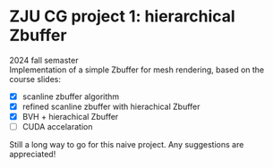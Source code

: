 # ZJU CG project 1: hierarchical Zbuffer
2024 fall semaster  
Implementation of a simple Zbuffer for mesh rendering, based on the course slides:  
- [x] scanline zbuffer algorithm
- [x] refined scanline zbuffer with hierachical Zbuffer
- [x] BVH + hierachical Zbuffer
- [ ] CUDA accelaration

Still a long way to go for this naive project. Any suggestions are appreciated! 
